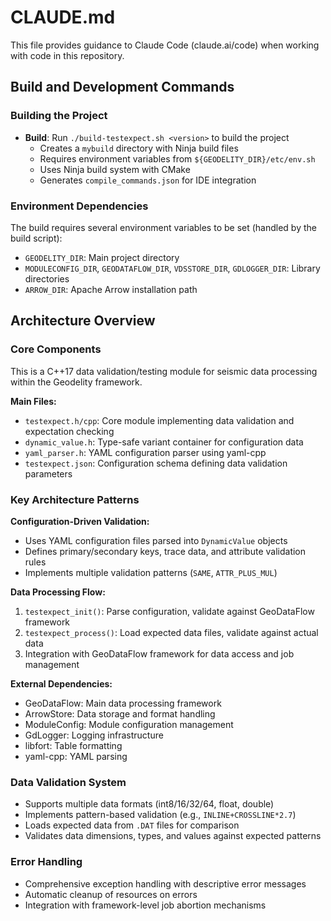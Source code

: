 # CLAUDE.md

This file provides guidance to Claude Code (claude.ai/code) when working with code in this repository.

## Build and Development Commands

### Building the Project
- **Build**: Run `./build-testexpect.sh <version>` to build the project
  - Creates a `mybuild` directory with Ninja build files
  - Requires environment variables from `${GEODELITY_DIR}/etc/env.sh`
  - Uses Ninja build system with CMake
  - Generates `compile_commands.json` for IDE integration

### Environment Dependencies
The build requires several environment variables to be set (handled by the build script):
- `GEODELITY_DIR`: Main project directory
- `MODULECONFIG_DIR`, `GEODATAFLOW_DIR`, `VDSSTORE_DIR`, `GDLOGGER_DIR`: Library directories
- `ARROW_DIR`: Apache Arrow installation path

## Architecture Overview

### Core Components
This is a C++17 data validation/testing module for seismic data processing within the Geodelity framework.

**Main Files:**
- `testexpect.h/cpp`: Core module implementing data validation and expectation checking
- `dynamic_value.h`: Type-safe variant container for configuration data
- `yaml_parser.h`: YAML configuration parser using yaml-cpp
- `testexpect.json`: Configuration schema defining data validation parameters

### Key Architecture Patterns

**Configuration-Driven Validation:**
- Uses YAML configuration files parsed into `DynamicValue` objects
- Defines primary/secondary keys, trace data, and attribute validation rules
- Implements multiple validation patterns (`SAME`, `ATTR_PLUS_MUL`)

**Data Processing Flow:**
1. `testexpect_init()`: Parse configuration, validate against GeoDataFlow framework
2. `testexpect_process()`: Load expected data files, validate against actual data
3. Integration with GeoDataFlow framework for data access and job management

**External Dependencies:**
- GeoDataFlow: Main data processing framework
- ArrowStore: Data storage and format handling
- ModuleConfig: Module configuration management
- GdLogger: Logging infrastructure
- libfort: Table formatting
- yaml-cpp: YAML parsing

### Data Validation System
- Supports multiple data formats (int8/16/32/64, float, double)
- Implements pattern-based validation (e.g., `INLINE+CROSSLINE*2.7`)
- Loads expected data from `.DAT` files for comparison
- Validates data dimensions, types, and values against expected patterns

### Error Handling
- Comprehensive exception handling with descriptive error messages
- Automatic cleanup of resources on errors
- Integration with framework-level job abortion mechanisms
